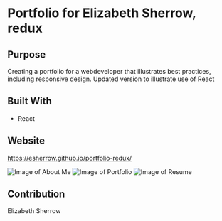 # Portfolio for Elizabeth Sherrow, redux

## Purpose
Creating a portfolio for a webdeveloper that illustrates best practices, including responsive design.  Updated version to illustrate use of React

## Built With
*  React

## Website
https://esherrow.github.io/portfolio-redux/

![Image of About Me](http://esherrow.github.io/portfolio-redux/AboutMe.JPG)
![Image of Portfolio](http://esherrow.github.io/portfolio-redux/Portfolio.JPG)
![Image of Resume](http://esherrow.github.io/portfolio-redux/Resume.JPG)


## Contribution
Elizabeth Sherrow
